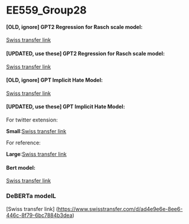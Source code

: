# EE559_Group28
#### [OLD, ignore] GPT2 Regression for Rasch scale model:

[Swiss transfer link](https://www.swisstransfer.com/d/a953c5bd-5503-4944-934e-e4ad579719ca)

#### [UPDATED, use these] GPT2 Regression for Rasch scale model:

[Swiss transfer link](https://www.swisstransfer.com/d/30e38139-bb15-45c7-b0be-cc02d44ba79a)

#### [OLD, ignore] GPT Implicit Hate Model:

[Swiss transfer link](https://www.swisstransfer.com/d/3fe1c998-f216-4dfa-8759-ac2dbf9b2236)

#### [UPDATED, use these] GPT Implicit Hate Model:

For twitter extension:

**Small**:[Swiss transfer link](https://www.swisstransfer.com/d/1dc8448b-50c7-4a66-882b-78b8e1b3f938)

For reference:

**Large**:[Swiss transfer link](https://www.swisstransfer.com/d/bc9c2a00-9ec9-4996-8b25-fa2e890ecbe7)


#### Bert model:
[Swiss transfer link](https://www.swisstransfer.com/d/e9ae2ef0-f406-4d08-91a4-39344d89d5b8)

### DeBERTa modelL

[Swiss transfer link] (https://www.swisstransfer.com/d/ad4e9e6e-8ee6-446c-8f79-6bc7884b3dea)
